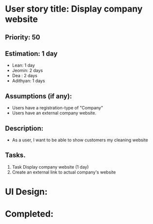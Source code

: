 # User story title: Display company website

## Priority: 50

## Estimation: 1 day
* Lean: 1 day 
* Jeomin: 2 days
* Dea : 2 days
* Adithyan: 1 days

## Assumptions (if any):
- Users have a registration-type of "Company"
- Users have an external company website.

## Description: 
- As a user, I want to be able to show customers my cleaning website

## Tasks.

1. Task Display company website (1 day)
2. Create an external link to actual company's website

# UI Design:


# Completed: 

  

